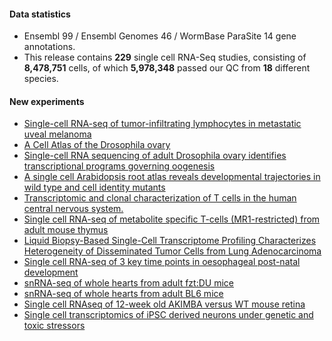 #### Data statistics

- Ensembl 99 / Ensembl Genomes 46 / WormBase ParaSite 14 gene annotations.  
- This release contains **229** single cell RNA-Seq studies, consisting of **8,478,751** cells, of which **5,978,348** passed our QC from **18** different species.

#### New experiments
- [Single-cell RNA-seq of tumor-infiltrating lymphocytes in metastatic uveal melanoma](https://www.ebi.ac.uk/gxa/sc/experiments/E-CURD-84)
- [A Cell Atlas of the Drosophila ovary](https://www.ebi.ac.uk/gxa/sc/experiments/E-GEOD-136162)
- [Single-cell RNA sequencing of adult Drosophila ovary identifies transcriptional programs governing oogenesis](https://www.ebi.ac.uk/gxa/sc/experiments/E-GEOD-146040)
- [A single cell Arabidopsis root atlas reveals developmental trajectories in wild type and cell identity mutants](https://www.ebi.ac.uk/gxa/sc/experiments/E-GEOD-152766)
- [Transcriptomic and clonal characterization of T cells in the human central nervous system.](https://www.ebi.ac.uk/gxa/sc/experiments/E-HCAD-30)
- [Single cell RNA-seq of metabolite specific T-cells (MR1-restricted) from adult mouse thymus](https://www.ebi.ac.uk/gxa/sc/experiments/E-MTAB-7704)
- [Liquid Biopsy-Based Single-Cell Transcriptome Profiling Characterizes Heterogeneity of Disseminated Tumor Cells from Lung Adenocarcinoma](https://www.ebi.ac.uk/gxa/sc/experiments/E-MTAB-8530)
- [Single cell RNA-seq of 3 key time points in oesophageal post-natal development](https://www.ebi.ac.uk/gxa/sc/experiments/E-MTAB-8662)
- [snRNA-seq of whole hearts from adult fzt:DU mice](https://www.ebi.ac.uk/gxa/sc/experiments/E-MTAB-8751)
- [snRNA-seq of whole hearts from adult BL6 mice](https://www.ebi.ac.uk/gxa/sc/experiments/E-MTAB-8848)
- [Single cell RNAseq of 12-week old AKIMBA versus WT mouse retina](https://www.ebi.ac.uk/gxa/sc/experiments/E-MTAB-9061)
- [Single cell transcriptomics of iPSC derived neurons under genetic and toxic stressors](https://www.ebi.ac.uk/gxa/sc/experiments/E-MTAB-9154)
